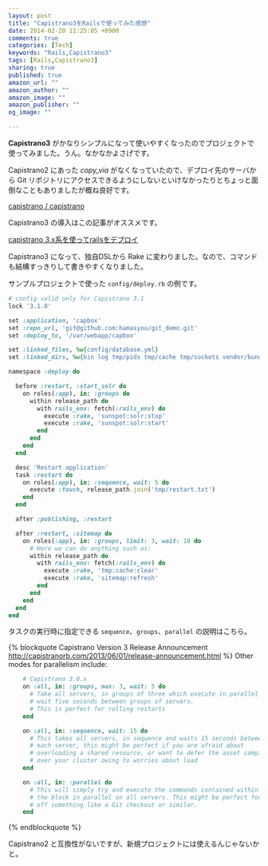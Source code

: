 ```yaml
---
layout: post
title: "Capistrano3をRailsで使ってみた感想"
date: 2014-02-20 11:25:05 +0900
comments: true
categories: [Tech]
keywords: "Rails,Capistrano3"
tags: [Rails,Capistrano3]
sharing: true
published: true
amazon_url: ""
amazon_author: ""
amazon_image: ""
amazon_publisher: ""
og_image: ""

---
```


**Capistrano3** がかなりシンプルになって使いやすくなったのでプロジェクトで使ってみました。うん。なかなかよさげです。

Capistrano2 にあった *copy_via* がなくなっていたので、デプロイ先のサーバから Git リポジトリにアクセスできるようにしないといけなかったりとちょっと面倒なこともありましたが概ね良好です。

<!-- more -->

[capistrano / capistrano](https://github.com/capistrano/capistrano)

Capistrano3 の導入はこの記事がオススメです。

[capistrano 3.x系を使ってrailsをデプロイ](http://threetreeslight.com/post/68344998681/capistrano-3-x-rails)

Capistrano3 になって、独自DSLから Rake に変わりました。なので、コマンドも結構すっきりして書きやすくなりました。

サンプルプロジェクトで使った `config/deploy.rb` の例です。

```ruby config/deploy.rb
# config valid only for Capistrano 3.1
lock '3.1.0'

set :application, 'capbox'
set :repo_url, 'git@github.com:hamasyou/git_demo.git'
set :deploy_to, '/var/webapp/capbox'

set :linked_files, %w{config/database.yml}
set :linked_dirs, %w{bin log tmp/pids tmp/cache tmp/sockets vendor/bundle public/system solr}

namespace :deploy do

  before :restart, :start_solr do
    on roles(:app), in: :groups do
      within release_path do
        with rails_env: fetch(:rails_env) do
          execute :rake, 'sunspot:solr:stop'
          execute :rake, 'sunspot:solr:start'
        end
      end
    end
  end

  desc 'Restart application'
  task :restart do
    on roles(:app), in: :sequence, wait: 5 do
      execute :touch, release_path.join('tmp/restart.txt')
    end
  end

  after :publishing, :restart

  after :restart, :sitemap do
    on roles(:app), in: :groups, limit: 3, wait: 10 do
      # Here we can do anything such as:
      within release_path do
        with rails_env: fetch(:rails_env) do
          execute :rake, 'tmp:cache:clear'
          execute :rake, 'sitemap:refresh'
        end
      end
    end
  end
end
```

タスクの実行時に指定できる `sequence`、`groups`、`parallel` の説明はこちら。

{% blockquote Capistrano Version 3 Release Announcement http://capistranorb.com/2013/06/01/release-announcement.html %}
Other modes for parallelism include:

```ruby
    # Capistrano 3.0.x
    on :all, in: :groups, max: 3, wait: 5 do
      # Take all servers, in groups of three which execute in parallel
      # wait five seconds between groups of servers.
      # This is perfect for rolling restarts
    end

    on :all, in: :sequence, wait: 15 do
      # This takes all servers, in sequence and waits 15 seconds between
      # each server, this might be perfect if you are afraid about
      # overloading a shared resource, or want to defer the asset compilation
      # over your cluster owing to worries about load
    end

    on :all, in: :parallel do
      # This will simply try and execute the commands contained within
      # the block in parallel on all servers. This might be perfect for kicking
      # off something like a Git checkout or similar.
    end
```
{% endblockquote %}

Capistrano2 と互換性がないですが、新規プロジェクトには使えるんじゃないかと。
